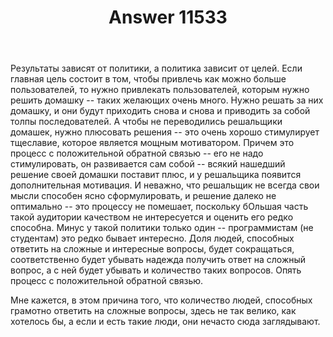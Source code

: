 ﻿---
title: "Answer 11533"
se.owner.user_id: 223974
se.owner.display_name: "m. vokhm"
se.owner.link: "https://ru.meta.stackoverflow.com/users/223974/m-vokhm"
se.answer_id: 11533
se.question_id: 10881
se.post_type: answer
se.is_accepted: False
---
<p>Результаты зависят от политики, а политика зависит от целей. Если главная цель состоит в том, чтобы привлечь как можно больше пользователей, то нужно привлекать пользователей, которым нужно решить домашку -- таких желающих очень много. Нужно решать за них домашку, и они будут приходить снова и снова и приводить за собой толпы последователей. А чтобы не переводились решальщики домашек, нужно плюсовать решения -- это очень хорошо стимулирует тщеславие, которое является мощным мотиватором. Причем это процесс с положительной обратной связью -- его не надо стимулировать, он развивается сам собой -- всякий нашедший решение своей домашки поставит плюс, и у решальщика появится дополнительная мотивация. И неважно, что решальщик не всегда свои мысли способен ясно сформулировать, и решение далеко не оптимально -- это процессу не помешает, поскольку бОльшая часть такой аудитории качеством не интересуется и оценить его редко способна. Минус у такой политики только один -- программистам (не студентам) это редко бывает интересно. Доля людей, способных ответить на сложные и интересные вопросы, будет сокращаться, соответственно будет убывать надежда получить ответ на сложный вопрос, а с ней будет убывать и количество таких вопросов. Опять процесс с положительной обратной связью.</p>
<p>Мне кажется, в этом причина того, что количество людей, способных грамотно ответить на сложные вопросы, здесь не так велико, как хотелось бы, а если и есть такие люди, они нечасто сюда заглядывают.</p>
